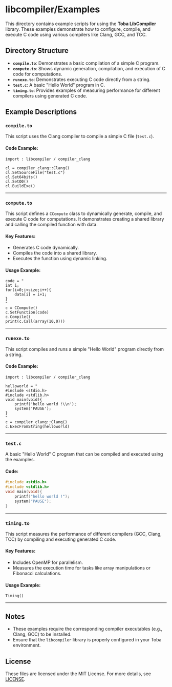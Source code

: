 # libcompiler/Examples

This directory contains example scripts for using the **Toba LibCompiler** library. These examples demonstrate how to configure, compile, and execute C code using various compilers like Clang, GCC, and TCC.

## Directory Structure

- **`compile.to`**: Demonstrates a basic compilation of a simple C program.
- **`compute.to`**: Shows dynamic generation, compilation, and execution of C code for computations.
- **`runexe.to`**: Demonstrates executing C code directly from a string.
- **`test.c`**: A basic "Hello World" program in C.
- **`timing.to`**: Provides examples of measuring performance for different compilers using generated C code.

## Example Descriptions

### `compile.to`
This script uses the Clang compiler to compile a simple C file (`test.c`).

#### Code Example:
```toba
import : libcompiler / compiler_clang

cl = compiler_clang::Clang()
cl.SetSourceFile("test.c")
cl.Set64bits()
cl.SetO0()
cl.BuildExe()
```

---

### `compute.to`
This script defines a `CCompute` class to dynamically generate, compile, and execute C code for computations. It demonstrates creating a shared library and calling the compiled function with data.

#### Key Features:
- Generates C code dynamically.
- Compiles the code into a shared library.
- Executes the function using dynamic linking.

#### Usage Example:
```toba
code = "
int i;
for(i=0;i<size;i++){
    data[i] = i+1;
}
"
c = CCompute()
c.SetFunction(code)
c.Compile()
print(c.Call(array(10,0)))
```

---

### `runexe.to`
This script compiles and runs a simple "Hello World" program directly from a string.

#### Code Example:
```toba
import : libcompiler / compiler_clang

helloworld = "
#include <stdio.h>
#include <stdlib.h>
void main(void){
    printf('hello world !\\n');
    system('PAUSE');
}
"
c = compiler_clang::Clang()
c.ExecFromString(helloworld)
```

---

### `test.c`
A basic "Hello World" C program that can be compiled and executed using the examples.

#### Code:
```c
#include <stdio.h>
#include <stdlib.h>
void main(void){
    printf("hello world !");
    system("PAUSE");
}
```

---

### `timing.to`
This script measures the performance of different compilers (GCC, Clang, TCC) by compiling and executing generated C code.

#### Key Features:
- Includes OpenMP for parallelism.
- Measures the execution time for tasks like array manipulations or Fibonacci calculations.

#### Usage Example:
```toba
Timing()
```

---

## Notes
- These examples require the corresponding compiler executables (e.g., Clang, GCC) to be installed.
- Ensure that the `libcompiler` library is properly configured in your Toba environment.

## License
These files are licensed under the MIT License. For more details, see [LICENSE](https://opensource.org/licenses/MIT).
